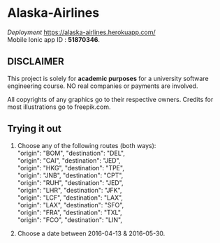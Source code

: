 # Alaska-Airlines

*Deployment*
https://alaska-airlines.herokuapp.com/  
Mobile Ionic app ID : **51870346**.

## DISCLAIMER
This project is solely for **academic purposes** for a university software engineering course.
NO real companies or payments are involved.

All copyrights of any graphics go to their respective owners.
Credits for most illustrations go to freepik.com.

## Trying it out
1. Choose any of the following routes (both ways):  
"origin": "BOM", "destination": "DEL",  
"origin": "CAI", "destination": "JED",  
"origin": "HKG", "destination": "TPE",  
"origin": "JNB", "destination": "CPT",  
"origin": "RUH", "destination": "JED",  
"origin": "LHR", "destination": "JFK",  
"origin": "LCF", "destination": "LAX",  
"origin": "LAX", "destination": "SFO",  
"origin": "FRA", "destination": "TXL",  
"origin": "FCO", "destination": "LIN",  

2. Choose a date between 2016-04-13 & 2016-05-30.

